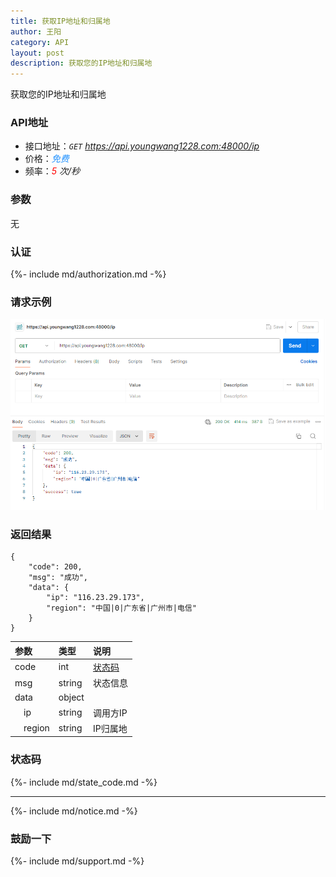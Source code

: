 ```yaml
---
title: 获取IP地址和归属地
author: 王阳
category: API
layout: post
description: 获取您的IP地址和归属地
---
```


获取您的IP地址和归属地


### API地址
* 接口地址：*`GET` https://api.youngwang1228.com:48000/ip*
* 价格：*<span style="color: dodgerblue;">免费</span>*
* 频率：*<span style="color: red;">5</span> 次/秒*

### 参数
无

### 认证
{%- include md/authorization.md -%}

### 请求示例
![IP](/assets/doc/ip/1.png)


### 返回结果
```
{
    "code": 200,
    "msg": "成功",
    "data": {
        "ip": "116.23.29.173",
        "region": "中国|0|广东省|广州市|电信"
    }
}
```

<div class="table-wrapper" markdown="block">

参数               |类型       |说明
:-                |:-        |:-
code               |int        |[状态码](#状态码)
msg                |string     |状态信息
data               |object     |
&emsp;ip           |string     |调用方IP
&emsp;region       |string     |IP归属地

</div>


### 状态码
{%- include md/state_code.md -%}

---

{%- include md/notice.md -%}

### 鼓励一下
{%- include md/support.md -%}
